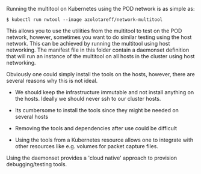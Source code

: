 Running the multitool on Kubernetes using the POD network is as simple as:

```shell
$ kubectl run nwtool --image azolotareff/network-multitool
```

This allows you to use the utilities from the multitool to test on the POD
network, however, sometimes you want to do similar testing using the host
network.  This can be achieved by running the multitool using host
networking. The manifest file in this folder contain a daemonset definition that
will run an instance of the multitool on all hosts in the cluster using host
networking.

Obviously one could simply install the tools on the hosts, however, there are
several reasons why this is not ideal.

- We should keep the infrastructure immutable and not install anything on the
  hosts. Ideally we should never ssh to our cluster hosts.

- Its cumbersome to install the tools since they might be needed on several hosts

- Removing the tools and dependencies after use could be difficult

- Using the tools from a Kubernetes resource allows one to integrate with other
  resources like e.g. volumes for packet capture files.

Using the daemonset provides a 'cloud native' approach to provision
debugging/testing tools.
